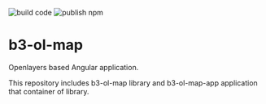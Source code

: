 ![build code](https://github.com/bayramucuncu/b3-ol-map/workflows/build%20code/badge.svg)
![publish npm](https://github.com/bayramucuncu/b3-ol-map/workflows/publish%20npm/badge.svg)
# b3-ol-map
Openlayers based Angular application.

This repository includes b3-ol-map library and b3-ol-map-app application that container of library.
